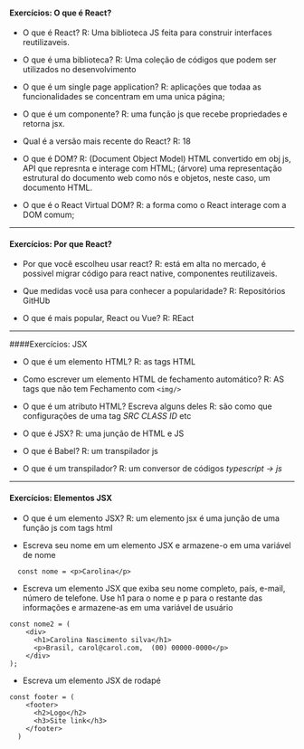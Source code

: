  #### Exercícios: O que é React?
- O que é React?
R: Uma biblioteca JS feita para construir interfaces reutilizaveis.

- O que é uma biblioteca?
R: Uma coleção de códigos que podem ser utilizados no desenvolvimento 

- O que é um single page application?
R: aplicações que todaa as funcionalidades se concentram em uma unica página;

- O que é um componente?
R: uma função js que recebe propriedades e retorna jsx.

- Qual é a versão mais recente do React?
R: 18


- O que é DOM?
R: (Document Object Model)
HTML convertido em obj js, API que represnta e interage com HTML; (árvore) uma representação estrutural do documento web como nós e objetos, neste caso, um documento HTML.

- O que é o React Virtual DOM?
R: a forma como o React interage com a DOM comum;

---

#### Exercícios: Por que React? 
- Por que você escolheu usar react?
R: está em alta no mercado, é possivel migrar código para react native, componentes reutilizaveis.

- Que medidas você usa para conhecer a popularidade?
R: Repositórios GitHUb

- O que é mais popular, React ou Vue?
R: REact

---

####Exercícios: JSX 
- O que é um elemento HTML?
R: as tags HTML

- Como escrever um elemento HTML de fechamento automático?
R: AS tags que não tem Fechamento com ```<img/>```


- O que é um atributo HTML? Escreva alguns deles
R: são como que configurações de uma tag  *SRC CLASS ID* etc

- O que é JSX?
R: uma junção de HTML e JS

- O que é Babel?
R: um transpilador js

- O que é um transpilador?
R: um conversor de códigos *typescript -> js*

---

#### Exercícios: Elementos JSX 

- O que é um elemento JSX?
R: um elemento jsx é uma junção de uma função js com tags html

- Escreva seu nome em um elemento JSX e armazene-o em uma variável de nome
```
  const nome = <p>Carolina</p>
```

- Escreva um elemento JSX que exiba seu nome completo, país, e-mail, número de telefone. Use h1 para o nome e p para o restante das informações e armazene-as em uma variável de usuário
```
const nome2 = (
    <div>
      <h1>Carolina Nascimento silva</h1>
      <p>Brasil, carol@carol.com,  (00) 00000-0000</p>
    </div>
);

```
- Escreva um elemento JSX de rodapé
```
const footer = (
    <footer>
      <h2>Logo</h2>
      <h3>Site link</h3>
    </footer>
  )
  ```